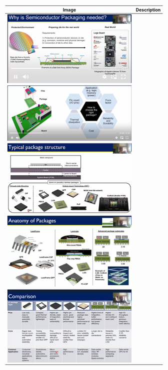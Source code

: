 | Image | Description |
|-------|-------------|
| ![](./5.png) | | 
| ![](./4.png) | |
| ![](./3.png) | |
| ![](./2.png) | |
| ![](./1.png) | |

